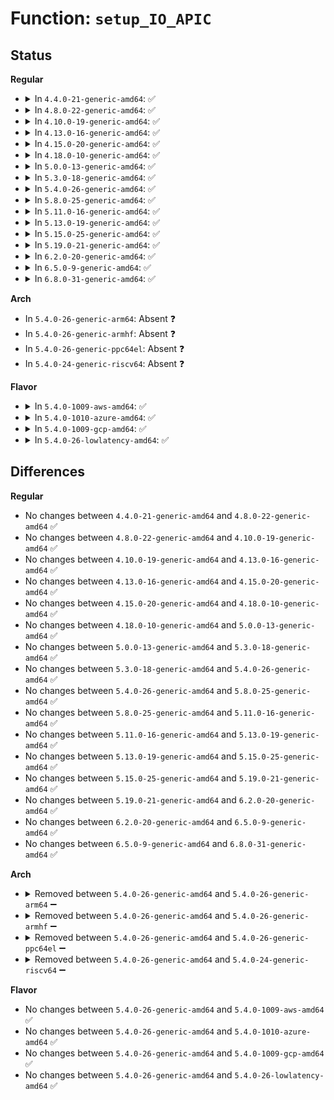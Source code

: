 # Function: <code>setup_IO_APIC</code>

## Status
<b>Regular</b>
<ul>
<li>
<details>
<summary>In <code>4.4.0-21-generic-amd64</code>: ✅</summary>

```c
void setup_IO_APIC()
```

```json
{
  "name": "setup_IO_APIC",
  "collision_type": "Unique Global",
  "inline_type": "No",
  "funcs": [
    {
      "addr": 18446744071595046030,
      "name": "setup_IO_APIC",
      "external": true,
      "loc": "arch/x86/kernel/apic/io_apic.c:2256",
      "file": "arch/x86/kernel/apic/io_apic.c",
      "inline": "seen, unknown",
      "caller_inline": [],
      "caller_func": [
        "arch/x86/kernel/apic/apic.c:apic_bsp_setup"
      ]
    }
  ],
  "symbols": [
    {
      "addr": 18446744071595046030,
      "name": "setup_IO_APIC",
      "section": ".init.text",
      "bind": "STB_GLOBAL",
      "size": 435
    }
  ]
}
```
</details>
</li>
<li>
<details>
<summary>In <code>4.8.0-22-generic-amd64</code>: ✅</summary>

```c
void setup_IO_APIC()
```

```json
{
  "name": "setup_IO_APIC",
  "collision_type": "Unique Global",
  "inline_type": "No",
  "funcs": [
    {
      "addr": 18446744071595211955,
      "name": "setup_IO_APIC",
      "external": true,
      "loc": "arch/x86/kernel/apic/io_apic.c:2257",
      "file": "arch/x86/kernel/apic/io_apic.c",
      "inline": "seen, unknown",
      "caller_inline": [],
      "caller_func": [
        "arch/x86/kernel/apic/apic.c:apic_bsp_setup"
      ]
    }
  ],
  "symbols": [
    {
      "addr": 18446744071595211955,
      "name": "setup_IO_APIC",
      "section": ".init.text",
      "bind": "STB_GLOBAL",
      "size": 453
    }
  ]
}
```
</details>
</li>
<li>
<details>
<summary>In <code>4.10.0-19-generic-amd64</code>: ✅</summary>

```c
void setup_IO_APIC()
```

```json
{
  "name": "setup_IO_APIC",
  "collision_type": "Unique Global",
  "inline_type": "No",
  "funcs": [
    {
      "addr": 18446744071595454972,
      "name": "setup_IO_APIC",
      "external": true,
      "loc": "arch/x86/kernel/apic/io_apic.c:2258",
      "file": "arch/x86/kernel/apic/io_apic.c",
      "inline": "seen, unknown",
      "caller_inline": [],
      "caller_func": [
        "arch/x86/kernel/apic/apic.c:apic_bsp_setup"
      ]
    }
  ],
  "symbols": [
    {
      "addr": 18446744071595454972,
      "name": "setup_IO_APIC",
      "section": ".init.text",
      "bind": "STB_GLOBAL",
      "size": 453
    }
  ]
}
```
</details>
</li>
<li>
<details>
<summary>In <code>4.13.0-16-generic-amd64</code>: ✅</summary>

```c
void setup_IO_APIC()
```

```json
{
  "name": "setup_IO_APIC",
  "collision_type": "Unique Global",
  "inline_type": "No",
  "funcs": [
    {
      "addr": 18446744071596375831,
      "name": "setup_IO_APIC",
      "external": true,
      "loc": "arch/x86/kernel/apic/io_apic.c:2256",
      "file": "arch/x86/kernel/apic/io_apic.c",
      "inline": "seen, unknown",
      "caller_inline": [],
      "caller_func": [
        "arch/x86/kernel/apic/apic.c:apic_bsp_setup"
      ]
    }
  ],
  "symbols": [
    {
      "addr": 18446744071596375831,
      "name": "setup_IO_APIC",
      "section": ".init.text",
      "bind": "STB_GLOBAL",
      "size": 452
    }
  ]
}
```
</details>
</li>
<li>
<details>
<summary>In <code>4.15.0-20-generic-amd64</code>: ✅</summary>

```c
void setup_IO_APIC()
```

```json
{
  "name": "setup_IO_APIC",
  "collision_type": "Unique Global",
  "inline_type": "No",
  "funcs": [
    {
      "addr": 18446744071602694353,
      "name": "setup_IO_APIC",
      "external": true,
      "loc": "arch/x86/kernel/apic/io_apic.c:2309",
      "file": "arch/x86/kernel/apic/io_apic.c",
      "inline": "seen, unknown",
      "caller_inline": [],
      "caller_func": [
        "arch/x86/kernel/apic/apic.c:apic_bsp_setup"
      ]
    }
  ],
  "symbols": [
    {
      "addr": 18446744071602694353,
      "name": "setup_IO_APIC",
      "section": ".init.text",
      "bind": "STB_GLOBAL",
      "size": 458
    }
  ]
}
```
</details>
</li>
<li>
<details>
<summary>In <code>4.18.0-10-generic-amd64</code>: ✅</summary>

```c
void setup_IO_APIC()
```

```json
{
  "name": "setup_IO_APIC",
  "collision_type": "Unique Global",
  "inline_type": "No",
  "funcs": [
    {
      "addr": 18446744071602865823,
      "name": "setup_IO_APIC",
      "external": true,
      "loc": "arch/x86/kernel/apic/io_apic.c:2302",
      "file": "arch/x86/kernel/apic/io_apic.c",
      "inline": "seen, unknown",
      "caller_inline": [],
      "caller_func": [
        "arch/x86/kernel/apic/apic.c:apic_bsp_setup"
      ]
    }
  ],
  "symbols": [
    {
      "addr": 18446744071602865823,
      "name": "setup_IO_APIC",
      "section": ".init.text",
      "bind": "STB_GLOBAL",
      "size": 458
    }
  ]
}
```
</details>
</li>
<li>
<details>
<summary>In <code>5.0.0-13-generic-amd64</code>: ✅</summary>

```c
void setup_IO_APIC()
```

```json
{
  "name": "setup_IO_APIC",
  "collision_type": "Unique Global",
  "inline_type": "No",
  "funcs": [
    {
      "addr": 18446744071604662772,
      "name": "setup_IO_APIC",
      "external": true,
      "loc": "arch/x86/kernel/apic/io_apic.c:2302",
      "file": "arch/x86/kernel/apic/io_apic.c",
      "inline": "seen, unknown",
      "caller_inline": [],
      "caller_func": [
        "arch/x86/kernel/apic/apic.c:apic_bsp_setup"
      ]
    }
  ],
  "symbols": [
    {
      "addr": 18446744071604662772,
      "name": "setup_IO_APIC",
      "section": ".init.text",
      "bind": "STB_GLOBAL",
      "size": 458
    }
  ]
}
```
</details>
</li>
<li>
<details>
<summary>In <code>5.3.0-18-generic-amd64</code>: ✅</summary>

```c
void setup_IO_APIC()
```

```json
{
  "name": "setup_IO_APIC",
  "collision_type": "Unique Global",
  "inline_type": "No",
  "funcs": [
    {
      "addr": 18446744071604760854,
      "name": "setup_IO_APIC",
      "external": true,
      "loc": "arch/x86/kernel/apic/io_apic.c:2354",
      "file": "arch/x86/kernel/apic/io_apic.c",
      "inline": "seen, unknown",
      "caller_inline": [],
      "caller_func": [
        "arch/x86/kernel/apic/apic.c:apic_intr_mode_init"
      ]
    }
  ],
  "symbols": [
    {
      "addr": 18446744071604760854,
      "name": "setup_IO_APIC",
      "section": ".init.text",
      "bind": "STB_GLOBAL",
      "size": 460
    }
  ]
}
```
</details>
</li>
<li>
<details>
<summary>In <code>5.4.0-26-generic-amd64</code>: ✅</summary>

```c
void setup_IO_APIC()
```

```json
{
  "name": "setup_IO_APIC",
  "collision_type": "Unique Global",
  "inline_type": "No",
  "funcs": [
    {
      "addr": 18446744071604774379,
      "name": "setup_IO_APIC",
      "external": true,
      "loc": "arch/x86/kernel/apic/io_apic.c:2357",
      "file": "arch/x86/kernel/apic/io_apic.c",
      "inline": "seen, unknown",
      "caller_inline": [],
      "caller_func": [
        "arch/x86/kernel/apic/apic.c:apic_intr_mode_init"
      ]
    }
  ],
  "symbols": [
    {
      "addr": 18446744071604774379,
      "name": "setup_IO_APIC",
      "section": ".init.text",
      "bind": "STB_GLOBAL",
      "size": 460
    }
  ]
}
```
</details>
</li>
<li>
<details>
<summary>In <code>5.8.0-25-generic-amd64</code>: ✅</summary>

```c
void setup_IO_APIC()
```

```json
{
  "name": "setup_IO_APIC",
  "collision_type": "Unique Global",
  "inline_type": "No",
  "funcs": [
    {
      "addr": 18446744071609120475,
      "name": "setup_IO_APIC",
      "external": true,
      "loc": "arch/x86/kernel/apic/io_apic.c:2350",
      "file": "arch/x86/kernel/apic/io_apic.c",
      "inline": "seen, unknown",
      "caller_inline": [],
      "caller_func": [
        "arch/x86/kernel/apic/apic.c:apic_intr_mode_init"
      ]
    }
  ],
  "symbols": [
    {
      "addr": 18446744071609120475,
      "name": "setup_IO_APIC",
      "section": ".init.text",
      "bind": "STB_GLOBAL",
      "size": 288
    }
  ]
}
```
</details>
</li>
<li>
<details>
<summary>In <code>5.11.0-16-generic-amd64</code>: ✅</summary>

```c
void setup_IO_APIC()
```

```json
{
  "name": "setup_IO_APIC",
  "collision_type": "Unique Global",
  "inline_type": "No",
  "funcs": [
    {
      "addr": 18446744071612185215,
      "name": "setup_IO_APIC",
      "external": true,
      "loc": "arch/x86/kernel/apic/io_apic.c:2397",
      "file": "arch/x86/kernel/apic/io_apic.c",
      "inline": "seen, unknown",
      "caller_inline": [],
      "caller_func": [
        "arch/x86/kernel/apic/apic.c:apic_intr_mode_init"
      ]
    }
  ],
  "symbols": [
    {
      "addr": 18446744071612185215,
      "name": "setup_IO_APIC",
      "section": ".init.text",
      "bind": "STB_GLOBAL",
      "size": 288
    }
  ]
}
```
</details>
</li>
<li>
<details>
<summary>In <code>5.13.0-19-generic-amd64</code>: ✅</summary>

```c
void setup_IO_APIC()
```

```json
{
  "name": "setup_IO_APIC",
  "collision_type": "Unique Global",
  "inline_type": "No",
  "funcs": [
    {
      "addr": 18446744071614325536,
      "name": "setup_IO_APIC",
      "external": true,
      "loc": "arch/x86/kernel/apic/io_apic.c:2399",
      "file": "arch/x86/kernel/apic/io_apic.c",
      "inline": "seen, unknown",
      "caller_inline": [],
      "caller_func": [
        "arch/x86/kernel/apic/apic.c:apic_intr_mode_init"
      ]
    }
  ],
  "symbols": [
    {
      "addr": 18446744071614325536,
      "name": "setup_IO_APIC",
      "section": ".init.text",
      "bind": "STB_GLOBAL",
      "size": 478
    }
  ]
}
```
</details>
</li>
<li>
<details>
<summary>In <code>5.15.0-25-generic-amd64</code>: ✅</summary>

```c
void setup_IO_APIC()
```

```json
{
  "name": "setup_IO_APIC",
  "collision_type": "Unique Global",
  "inline_type": "No",
  "funcs": [
    {
      "addr": 18446744071615254440,
      "name": "setup_IO_APIC",
      "external": true,
      "loc": "arch/x86/kernel/apic/io_apic.c:2399",
      "file": "arch/x86/kernel/apic/io_apic.c",
      "inline": "seen, unknown",
      "caller_inline": [],
      "caller_func": [
        "arch/x86/kernel/apic/apic.c:apic_intr_mode_init"
      ]
    }
  ],
  "symbols": [
    {
      "addr": 18446744071615254440,
      "name": "setup_IO_APIC",
      "section": ".init.text",
      "bind": "STB_GLOBAL",
      "size": 475
    }
  ]
}
```
</details>
</li>
<li>
<details>
<summary>In <code>5.19.0-21-generic-amd64</code>: ✅</summary>

```c
void setup_IO_APIC()
```

```json
{
  "name": "setup_IO_APIC",
  "collision_type": "Unique Global",
  "inline_type": "No",
  "funcs": [
    {
      "addr": 18446744071617031461,
      "name": "setup_IO_APIC",
      "external": true,
      "loc": "arch/x86/kernel/apic/io_apic.c:2400",
      "file": "arch/x86/kernel/apic/io_apic.c",
      "inline": "seen, unknown",
      "caller_inline": [],
      "caller_func": [
        "arch/x86/kernel/apic/apic.c:apic_intr_mode_init"
      ]
    }
  ],
  "symbols": [
    {
      "addr": 18446744071617031461,
      "name": "setup_IO_APIC",
      "section": ".init.text",
      "bind": "STB_GLOBAL",
      "size": 478
    }
  ]
}
```
</details>
</li>
<li>
<details>
<summary>In <code>6.2.0-20-generic-amd64</code>: ✅</summary>

```c
void setup_IO_APIC()
```

```json
{
  "name": "setup_IO_APIC",
  "collision_type": "Unique Global",
  "inline_type": "No",
  "funcs": [
    {
      "addr": 18446744071627669440,
      "name": "setup_IO_APIC",
      "external": true,
      "loc": "arch/x86/kernel/apic/io_apic.c:2400",
      "file": "arch/x86/kernel/apic/io_apic.c",
      "inline": "seen, unknown",
      "caller_inline": [],
      "caller_func": [
        "arch/x86/kernel/apic/apic.c:apic_intr_mode_init"
      ]
    }
  ],
  "symbols": [
    {
      "addr": 18446744071627669440,
      "name": "setup_IO_APIC",
      "section": ".init.text",
      "bind": "STB_GLOBAL",
      "size": 837
    }
  ]
}
```
</details>
</li>
<li>
<details>
<summary>In <code>6.5.0-9-generic-amd64</code>: ✅</summary>

```c
void setup_IO_APIC()
```

```json
{
  "name": "setup_IO_APIC",
  "collision_type": "Unique Global",
  "inline_type": "No",
  "funcs": [
    {
      "addr": 18446744071619426384,
      "name": "setup_IO_APIC",
      "external": true,
      "loc": "arch/x86/kernel/apic/io_apic.c:2398",
      "file": "arch/x86/kernel/apic/io_apic.c",
      "inline": "seen, unknown",
      "caller_inline": [],
      "caller_func": [
        "arch/x86/kernel/apic/apic.c:apic_intr_mode_init"
      ]
    }
  ],
  "symbols": [
    {
      "addr": 18446744071619426384,
      "name": "setup_IO_APIC",
      "section": ".init.text",
      "bind": "STB_GLOBAL",
      "size": 846
    }
  ]
}
```
</details>
</li>
<li>
<details>
<summary>In <code>6.8.0-31-generic-amd64</code>: ✅</summary>

```c
void setup_IO_APIC()
```

```json
{
  "name": "setup_IO_APIC",
  "collision_type": "Unique Global",
  "inline_type": "No",
  "funcs": [
    {
      "addr": 18446744071621722432,
      "name": "setup_IO_APIC",
      "external": true,
      "loc": "arch/x86/kernel/apic/io_apic.c:2394",
      "file": "arch/x86/kernel/apic/io_apic.c",
      "inline": "seen, unknown",
      "caller_inline": [],
      "caller_func": [
        "arch/x86/kernel/apic/apic.c:apic_intr_mode_init"
      ]
    }
  ],
  "symbols": [
    {
      "addr": 18446744071621722432,
      "name": "setup_IO_APIC",
      "section": ".init.text",
      "bind": "STB_GLOBAL",
      "size": 879
    }
  ]
}
```
</details>
</li>
</ul>
<b>Arch</b>
<ul>
<li>
In <code>5.4.0-26-generic-arm64</code>: Absent ❓
</li>
<li>
In <code>5.4.0-26-generic-armhf</code>: Absent ❓
</li>
<li>
In <code>5.4.0-26-generic-ppc64el</code>: Absent ❓
</li>
<li>
In <code>5.4.0-24-generic-riscv64</code>: Absent ❓
</li>
</ul>
<b>Flavor</b>
<ul>
<li>
<details>
<summary>In <code>5.4.0-1009-aws-amd64</code>: ✅</summary>

```c
void setup_IO_APIC()
```

```json
{
  "name": "setup_IO_APIC",
  "collision_type": "Unique Global",
  "inline_type": "No",
  "funcs": [
    {
      "addr": 18446744071604700675,
      "name": "setup_IO_APIC",
      "external": true,
      "loc": "arch/x86/kernel/apic/io_apic.c:2363",
      "file": "arch/x86/kernel/apic/io_apic.c",
      "inline": "seen, unknown",
      "caller_inline": [],
      "caller_func": [
        "arch/x86/kernel/apic/apic.c:apic_intr_mode_init"
      ]
    }
  ],
  "symbols": [
    {
      "addr": 18446744071604700675,
      "name": "setup_IO_APIC",
      "section": ".init.text",
      "bind": "STB_GLOBAL",
      "size": 460
    }
  ]
}
```
</details>
</li>
<li>
<details>
<summary>In <code>5.4.0-1010-azure-amd64</code>: ✅</summary>

```c
void setup_IO_APIC()
```

```json
{
  "name": "setup_IO_APIC",
  "collision_type": "Unique Global",
  "inline_type": "No",
  "funcs": [
    {
      "addr": 18446744071604668118,
      "name": "setup_IO_APIC",
      "external": true,
      "loc": "arch/x86/kernel/apic/io_apic.c:2357",
      "file": "arch/x86/kernel/apic/io_apic.c",
      "inline": "seen, unknown",
      "caller_inline": [],
      "caller_func": [
        "arch/x86/kernel/apic/apic.c:apic_intr_mode_init"
      ]
    }
  ],
  "symbols": [
    {
      "addr": 18446744071604668118,
      "name": "setup_IO_APIC",
      "section": ".init.text",
      "bind": "STB_GLOBAL",
      "size": 460
    }
  ]
}
```
</details>
</li>
<li>
<details>
<summary>In <code>5.4.0-1009-gcp-amd64</code>: ✅</summary>

```c
void setup_IO_APIC()
```

```json
{
  "name": "setup_IO_APIC",
  "collision_type": "Unique Global",
  "inline_type": "No",
  "funcs": [
    {
      "addr": 18446744071604778242,
      "name": "setup_IO_APIC",
      "external": true,
      "loc": "arch/x86/kernel/apic/io_apic.c:2357",
      "file": "arch/x86/kernel/apic/io_apic.c",
      "inline": "seen, unknown",
      "caller_inline": [],
      "caller_func": [
        "arch/x86/kernel/apic/apic.c:apic_intr_mode_init"
      ]
    }
  ],
  "symbols": [
    {
      "addr": 18446744071604778242,
      "name": "setup_IO_APIC",
      "section": ".init.text",
      "bind": "STB_GLOBAL",
      "size": 460
    }
  ]
}
```
</details>
</li>
<li>
<details>
<summary>In <code>5.4.0-26-lowlatency-amd64</code>: ✅</summary>

```c
void setup_IO_APIC()
```

```json
{
  "name": "setup_IO_APIC",
  "collision_type": "Unique Global",
  "inline_type": "No",
  "funcs": [
    {
      "addr": 18446744071604778520,
      "name": "setup_IO_APIC",
      "external": true,
      "loc": "arch/x86/kernel/apic/io_apic.c:2357",
      "file": "arch/x86/kernel/apic/io_apic.c",
      "inline": "seen, unknown",
      "caller_inline": [],
      "caller_func": [
        "arch/x86/kernel/apic/apic.c:apic_intr_mode_init"
      ]
    }
  ],
  "symbols": [
    {
      "addr": 18446744071604778520,
      "name": "setup_IO_APIC",
      "section": ".init.text",
      "bind": "STB_GLOBAL",
      "size": 460
    }
  ]
}
```
</details>
</li>
</ul>

## Differences
<b>Regular</b>
<ul>
<li>
No changes between <code>4.4.0-21-generic-amd64</code> and <code>4.8.0-22-generic-amd64</code> ✅
</li>
<li>
No changes between <code>4.8.0-22-generic-amd64</code> and <code>4.10.0-19-generic-amd64</code> ✅
</li>
<li>
No changes between <code>4.10.0-19-generic-amd64</code> and <code>4.13.0-16-generic-amd64</code> ✅
</li>
<li>
No changes between <code>4.13.0-16-generic-amd64</code> and <code>4.15.0-20-generic-amd64</code> ✅
</li>
<li>
No changes between <code>4.15.0-20-generic-amd64</code> and <code>4.18.0-10-generic-amd64</code> ✅
</li>
<li>
No changes between <code>4.18.0-10-generic-amd64</code> and <code>5.0.0-13-generic-amd64</code> ✅
</li>
<li>
No changes between <code>5.0.0-13-generic-amd64</code> and <code>5.3.0-18-generic-amd64</code> ✅
</li>
<li>
No changes between <code>5.3.0-18-generic-amd64</code> and <code>5.4.0-26-generic-amd64</code> ✅
</li>
<li>
No changes between <code>5.4.0-26-generic-amd64</code> and <code>5.8.0-25-generic-amd64</code> ✅
</li>
<li>
No changes between <code>5.8.0-25-generic-amd64</code> and <code>5.11.0-16-generic-amd64</code> ✅
</li>
<li>
No changes between <code>5.11.0-16-generic-amd64</code> and <code>5.13.0-19-generic-amd64</code> ✅
</li>
<li>
No changes between <code>5.13.0-19-generic-amd64</code> and <code>5.15.0-25-generic-amd64</code> ✅
</li>
<li>
No changes between <code>5.15.0-25-generic-amd64</code> and <code>5.19.0-21-generic-amd64</code> ✅
</li>
<li>
No changes between <code>5.19.0-21-generic-amd64</code> and <code>6.2.0-20-generic-amd64</code> ✅
</li>
<li>
No changes between <code>6.2.0-20-generic-amd64</code> and <code>6.5.0-9-generic-amd64</code> ✅
</li>
<li>
No changes between <code>6.5.0-9-generic-amd64</code> and <code>6.8.0-31-generic-amd64</code> ✅
</li>
</ul>
<b>Arch</b>
<ul>
<li>
<details>
<summary>Removed between <code>5.4.0-26-generic-amd64</code> and <code>5.4.0-26-generic-arm64</code> ➖</summary>

```c
void setup_IO_APIC()
```
</details>
</li>
<li>
<details>
<summary>Removed between <code>5.4.0-26-generic-amd64</code> and <code>5.4.0-26-generic-armhf</code> ➖</summary>

```c
void setup_IO_APIC()
```
</details>
</li>
<li>
<details>
<summary>Removed between <code>5.4.0-26-generic-amd64</code> and <code>5.4.0-26-generic-ppc64el</code> ➖</summary>

```c
void setup_IO_APIC()
```
</details>
</li>
<li>
<details>
<summary>Removed between <code>5.4.0-26-generic-amd64</code> and <code>5.4.0-24-generic-riscv64</code> ➖</summary>

```c
void setup_IO_APIC()
```
</details>
</li>
</ul>
<b>Flavor</b>
<ul>
<li>
No changes between <code>5.4.0-26-generic-amd64</code> and <code>5.4.0-1009-aws-amd64</code> ✅
</li>
<li>
No changes between <code>5.4.0-26-generic-amd64</code> and <code>5.4.0-1010-azure-amd64</code> ✅
</li>
<li>
No changes between <code>5.4.0-26-generic-amd64</code> and <code>5.4.0-1009-gcp-amd64</code> ✅
</li>
<li>
No changes between <code>5.4.0-26-generic-amd64</code> and <code>5.4.0-26-lowlatency-amd64</code> ✅
</li>
</ul>
